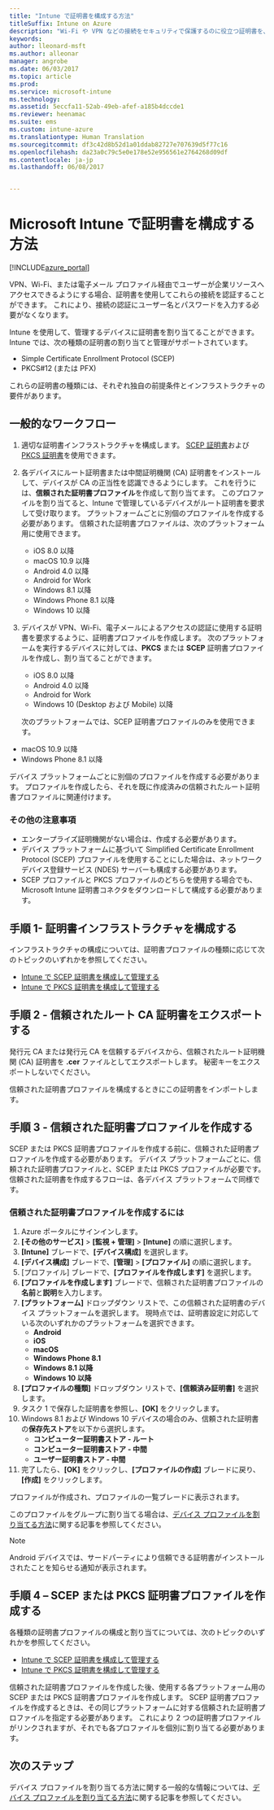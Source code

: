 ```yaml
---
title: "Intune で証明書を構成する方法"
titleSuffix: Intune on Azure
description: "Wi-Fi や VPN などの接続をセキュリティで保護するのに役立つ証明書を、Intune を使用して作成し、割り当てる方法について説明します。&quot;"
keywords: 
author: lleonard-msft
ms.author: alleonar
manager: angrobe
ms.date: 06/03/2017
ms.topic: article
ms.prod: 
ms.service: microsoft-intune
ms.technology: 
ms.assetid: 5eccfa11-52ab-49eb-afef-a185b4dccde1
ms.reviewer: heenamac
ms.suite: ems
ms.custom: intune-azure
ms.translationtype: Human Translation
ms.sourcegitcommit: df3c42d8b52d1a01ddab82727e707639d5f77c16
ms.openlocfilehash: da23a0c79c5e0e178e52e956561e2764268d09df
ms.contentlocale: ja-jp
ms.lasthandoff: 06/08/2017


---
```


# <a name="how-to-configure-certificates-in-microsoft-intune"></a>Microsoft Intune で証明書を構成する方法

[!INCLUDE[azure_portal](./includes/azure_portal.md)]

VPN、Wi-Fi、または電子メール プロファイル経由でユーザーが企業リソースへアクセスできるようにする場合、証明書を使用してこれらの接続を認証することができます。 これにより、接続の認証にユーザー名とパスワードを入力する必要がなくなります。

Intune を使用して、管理するデバイスに証明書を割り当てることができます。 Intune では、次の種類の証明書の割り当てと管理がサポートされています。

- Simple Certificate Enrollment Protocol (SCEP)
- PKCS#12 (または PFX)

これらの証明書の種類には、それぞれ独自の前提条件とインフラストラクチャの要件があります。

## <a name="general-workflow"></a>一般的なワークフロー

1. 適切な証明書インフラストラクチャを構成します。 [SCEP 証明書](certificates-scep-configure.md)および [PKCS 証明書](certficates-pfx-configure.md)を使用できます。
2. 各デバイスにルート証明書または中間証明機関 (CA) 証明書をインストールして、デバイスが CA の正当性を認識できるようにします。 これを行うには、**信頼された証明書プロファイル**を作成して割り当てます。 このプロファイルを割り当てると、Intune で管理しているデバイスがルート証明書を要求して受け取ります。 プラットフォームごとに別個のプロファイルを作成する必要があります。 信頼された証明書プロファイルは、次のプラットフォーム用に使用できます。
    - iOS 8.0 以降
    - macOS 10.9 以降
    - Android 4.0 以降
    - Android for Work
    - Windows 8.1 以降
    - Windows Phone 8.1 以降
    - Windows 10 以降
3. デバイスが VPN、Wi-Fi、電子メールによるアクセスの認証に使用する証明書を要求するように、証明書プロファイルを作成します。 次のプラットフォームを実行するデバイスに対しては、**PKCS** または **SCEP** 証明書プロファイルを作成し、割り当てることができます。
    - iOS 8.0 以降
    - Android 4.0 以降
    - Android for Work
    - Windows 10 (Desktop および Mobile) 以降

    次のプラットフォームでは、SCEP 証明書プロファイルのみを使用できます。

-   macOS 10.9 以降
-   Windows Phone 8.1 以降

デバイス プラットフォームごとに別個のプロファイルを作成する必要があります。 プロファイルを作成したら、それを既に作成済みの信頼されたルート証明書プロファイルに関連付けます。

### <a name="further-considerations"></a>その他の注意事項

- エンタープライズ証明機関がない場合は、作成する必要があります。
- デバイス プラットフォームに基づいて Simplified Certificate Enrollment Protocol (SCEP) プロファイルを使用することにした場合は、ネットワーク デバイス登録サービス (NDES) サーバーも構成する必要があります。
- SCEP プロファイルと PKCS プロファイルのどちらを使用する場合でも、Microsoft Intune 証明書コネクタをダウンロードして構成する必要があります。


## <a name="step-1--configure-your-certificate-infrastructure"></a>手順 1- 証明書インフラストラクチャを構成する

インフラストラクチャの構成については、証明書プロファイルの種類に応じて次のトピックのいずれかを参照してください。

- [Intune で SCEP 証明書を構成して管理する](certificates-scep-configure.md)
- [Intune で PKCS 証明書を構成して管理する](certficates-pfx-configure.md)


## <a name="step-2---export-your-trusted-root-ca-certificate"></a>手順 2 - 信頼されたルート CA 証明書をエクスポートする

発行元 CA または発行元 CA を信頼するデバイスから、信頼されたルート証明機関 (CA) 証明書を **.cer** ファイルとしてエクスポートします。 秘密キーをエクスポートしないでください。

信頼された証明書プロファイルを構成するときにこの証明書をインポートします。

## <a name="step-3-create-trusted-certificate-profiles"></a>手順 3 - 信頼された証明書プロファイルを作成する
SCEP または PKCS 証明書プロファイルを作成する前に、信頼された証明書プロファイルを作成する必要があります。 デバイス プラットフォームごとに、信頼された証明書プロファイルと、SCEP または PKCS プロファイルが必要です。 信頼された証明書を作成するフローは、各デバイス プラットフォームで同様です。

### <a name="to-create-a-trusted-certificate-profile"></a>信頼された証明書プロファイルを作成するには

1. Azure ポータルにサインインします。
2. **[その他のサービス]** > **[監視 + 管理]** > **[Intune]** の順に選択します。
3. **[Intune]** ブレードで、**[デバイス構成]** を選択します。
2. **[デバイス構成]** ブレードで、**[管理]** > **[プロファイル]** の順に選択します。
3. [プロファイル] ブレードで、**[プロファイルを作成します]** を選択します。
4. **[プロファイルを作成します]** ブレードで、信頼された証明書プロファイルの**名前**と**説明**を入力します。
5. **[プラットフォーム]** ドロップダウン リストで、この信頼された証明書のデバイス プラットフォームを選択します。 現時点では、証明書設定に対応している次のいずれかのプラットフォームを選択できます。
    - **Android**
    - **iOS**
    - **macOS**
    - **Windows Phone 8.1**
    - **Windows 8.1 以降**
    - **Windows 10 以降**
6. **[プロファイルの種類]** ドロップダウン リストで、**[信頼済み証明書]** を選択します。
7. タスク 1 で保存した証明書を参照し、**[OK]** をクリックします。
8. Windows 8.1 および Windows 10 デバイスの場合のみ、信頼された証明書の**保存先ストア**を以下から選択します。
    - **コンピューター証明書ストア - ルート**
    - **コンピューター証明書ストア - 中間**
    - **ユーザー証明書ストア - 中間**
8. 完了したら、**[OK]** をクリックし、**[プロファイルの作成]** ブレードに戻り、**[作成]** をクリックします。

プロファイルが作成され、プロファイルの一覧ブレードに表示されます。

このプロファイルをグループに割り当てる場合は、[デバイス プロファイルを割り当てる方法](device-profile-assign.md)に関する記事を参照してください。


> [!Note]
> Android デバイスでは、サードパーティにより信頼できる証明書がインストールされたことを知らせる通知が表示されます。

## <a name="step-4-create-scep-or-pkcs-certificate-profiles"></a>手順 4 – SCEP または PKCS 証明書プロファイルを作成する

各種類の証明書プロファイルの構成と割り当てについては、次のトピックのいずれかを参照してください。

- [Intune で SCEP 証明書を構成して管理する](certificates-scep-configure.md)
- [Intune で PKCS 証明書を構成して管理する](certficates-pfx-configure.md)

信頼された証明書プロファイルを作成した後、使用する各プラットフォーム用の SCEP または PKCS 証明書プロファイルを作成します。 SCEP 証明書プロファイルを作成するときは、その同じプラットフォームに対する信頼された証明書プロファイルを指定する必要があります。 これにより 2 つの証明書プロファイルがリンクされますが、それでも各プロファイルを個別に割り当てる必要があります。


## <a name="next-steps"></a>次のステップ
デバイス プロファイルを割り当てる方法に関する一般的な情報については、[デバイス プロファイルを割り当てる方法](device-profile-assign.md)に関する記事を参照してください。

